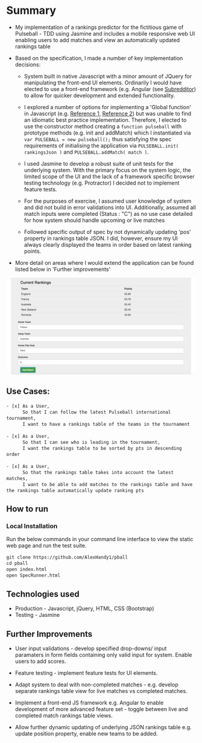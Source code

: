 Summary
=================

* My implementation of a rankings predictor for the fictitious game of Pulseball - TDD using Jasmine and includes a mobile responsive web UI enabling users to add matches and view an automatically updated rankings table

* Based on the specification, I made a number of key implementation decisions:

  * System built in native Javascript with a minor amount of JQuery for manipulating the front-end UI elements.  Ordinarily I would have elected to use a front-end framework (e.g. Angular (see [Subredditor](https://github.com/AlexHandy1/subredditor)) to allow for quicker development and extended functionality.

  * I explored a number of options for implementing a 'Global function' in Javascript (e.g. [Reference 1](http://stackoverflow.com/questions/18282610/create-a-global-function-in-javascript), [Reference 2](http://www.permadi.com/tutorial/jsFunc/index.html)) but was unable to find an idiomatic best practice implementation.  Therefore, I elected to use the constructor method creating a ```function pulseball``` with prototype methods (e.g. init and addMatch) which I instantiated via ```var PULSEBALL = new pulseball();``` thus satisfying the spec requirements of initialising the application via ```PULSEBALL.init( rankingsJson )``` and ```PULSEBALL.addMatch( match )```.

  * I used Jasmine to develop a robust suite of unit tests for the underlying system.  With the primary focus on the system logic, the limited scope of the UI and the lack of a framework specific browser testing technology (e.g. Protractor) I decided not to implement feature tests.

  * For the purposes of exercise, I assumed user knowledge of system and did not build in error validations into UI.  Additionally, assumed all match inputs were completed (Status : "C") as no use case detailed for how system should handle upcoming or live matches

  * Followed specific output of spec by not dynamically updating 'pos' property in rankings table JSON. I did, however, ensure my UI always clearly displayed the teams in order based on latest ranking points.

* More detail on areas where I would extend the application can be found listed below in 'Further improvements'

![PULSEBALL](https://github.com/AlexHandy1/pball/blob/master/Pulseball.png)

Use Cases:
-------

```
- [x] As a User,
      So that I can follow the latest Pulseball international tournament,
      I want to have a rankings table of the teams in the tournament

- [x] As a User,
      So that I can see who is leading in the tournament,
      I want the rankings table to be sorted by pts in descending order

- [x] As a User,
      So that the rankings table takes into account the latest matches,
      I want to be able to add matches to the rankings table and have the rankings table automatically update ranking pts

```

How to run
----

### Local Installation

Run the below commands in your command line interface to view the static web page and run the test suite.

```
git clone https://github.com/AlexHandy1/pball
cd pball
open index.html
open SpecRunner.html
```

Technologies used
----

* Production - Javascript, jQuery, HTML, CSS (Bootstrap)
* Testing - Jasmine

Further Improvements
----

*  User input validations - develop specified drop-downs/ input paramaters in form fields containing only valid input for system. Enable users to add scores.

*  Feature testing - implement feature tests for UI elements.

*  Adapt system to deal with non-completed matches - e.g. develop separate rankings table view for live matches vs completed matches.

* Implement a front-end JS framework e.g. Angular to enable development of more advanced feature set - toggle between live and completed match rankings table views.

* Allow further dynamic updating of underlying JSON rankings table e.g. update position property, enable new teams to be added.

